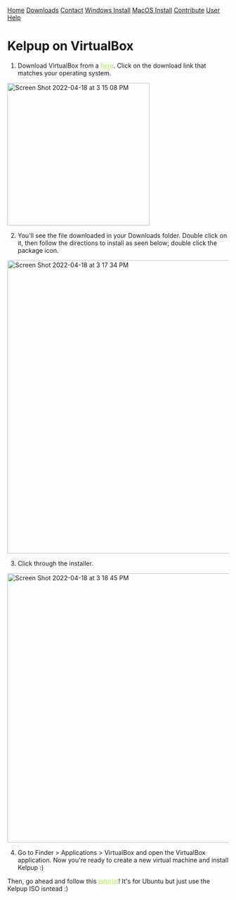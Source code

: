 <a href="../Home/index.html" class="btn">Home</a> <a href="../Instructions/Releases.html" class="btn">Downloads</a> <a href="../Contact/contact.html" class="btn">Contact</a> <a href="../Instructions/WindowsDownload.html" class="btn">Windows Install</a> <a href="../Instructions/MacDownload.html" class="btn">MacOS Install</a> <a href="../Contribute/contribute.html" class="btn">Contribute</a> <a href="../User/user.html" class="btn">User Help</a>

# Kelpup on VirtualBox

1) Download VirtualBox from a <a href="https://www.virtualbox.org/" style="color: #b5e853; text-decoration: underline;text-decoration-style: dotted;">here</a>. Click on the download link that matches your operating system.

<img width="324" alt="Screen Shot 2022-04-18 at 3 15 08 PM" src="https://user-images.githubusercontent.com/65368903/163862959-ec93e53b-34cf-441b-8457-9ea9ce6664cf.png">

2) You'll see the file downloaded in your Downloads folder. Double click on it, then follow the directions to install as seen below; double click the package icon.

<img width="666" alt="Screen Shot 2022-04-18 at 3 17 34 PM" src="https://user-images.githubusercontent.com/65368903/163863248-44eceee2-e21b-498f-be07-365b40d843d7.png">

3) Click through the installer.

<img width="612" alt="Screen Shot 2022-04-18 at 3 18 45 PM" src="https://user-images.githubusercontent.com/65368903/163863348-ce470f79-826b-4f25-85cf-eafef67d01a2.png">

4) Go to Finder > Applications > VirtualBox and open the VirtualBox application. Now you're ready to create a new virtual machine and install Kelpup :)

Then, go ahead and follow this <a href="https://ubuntu.com/tutorials/how-to-run-ubuntu-desktop-on-a-virtual-machine-using-virtualbox#1-overview" style="color: #b5e853; text-decoration: underline;text-decoration-style: dotted;">tutorial</a>! It's for Ubuntu but just use the Kelpup ISO isntead :)
